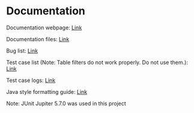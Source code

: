 # Documentation

Documentation webpage: <a href="https://nik312123.github.io/repo-Team19-doc/" target="_blank">Link</a>

Documentation files: <a href="./" target="_blank">Link</a>

Bug list: <a href="../buglist.xlsx" target="_blank">Link</a>

Test case list (Note: Table filters do not work properly. Do not use them.): <a href="../testing/Test Case List.xlsx" target="_blank">Link</a>

Test case logs: <a href="../testing/test-logs" target="_blank">Link</a>

Java style formatting guide: <a href="https://github.umn.edu/chawl025/nikunjJavaFormattingFiles/wiki" target="_blank">Link</a>

Note: JUnit Jupiter 5.7.0 was used in this project

